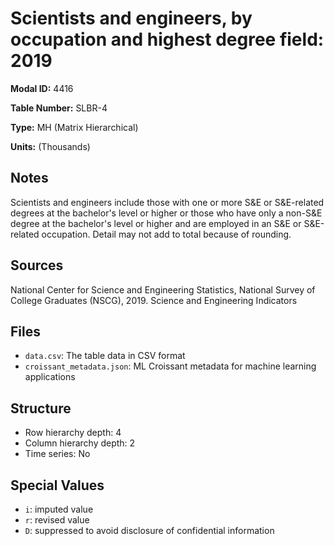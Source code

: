 # Scientists and engineers, by occupation and highest degree field: 2019

**Modal ID:** 4416

**Table Number:** SLBR-4

**Type:** MH (Matrix Hierarchical)

**Units:** (Thousands)

## Notes

Scientists and engineers include those with one or more S&E or S&E-related degrees at the bachelor's level or higher or those who have only a non-S&E degree at the bachelor's level or higher and are employed in an S&E or S&E-related occupation. Detail may not add to total because of rounding.

## Sources

National Center for Science and Engineering Statistics, National Survey of College Graduates (NSCG), 2019. Science and Engineering Indicators

## Files

- `data.csv`: The table data in CSV format
- `croissant_metadata.json`: ML Croissant metadata for machine learning applications

## Structure

- Row hierarchy depth: 4
- Column hierarchy depth: 2
- Time series: No

## Special Values

- `i`: imputed value
- `r`: revised value
- `D`: suppressed to avoid disclosure of confidential information
